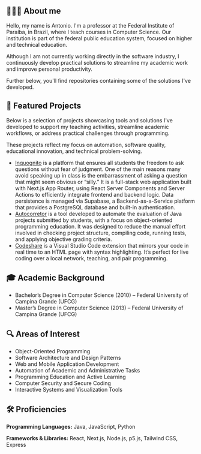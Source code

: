 ## 👨🏽‍💻 About me 

Hello, my name is Antonio. I'm a professor at the Federal Institute of Paraíba, in Brazil, where I teach courses in Computer Science. Our institution is part of the federal public education system, focused on higher and technical education.

Although I am not currently working directly in the software industry, I continuously develop practical solutions to streamline my academic work and improve personal productivity.

Further below, you'll find repositories containing some of the solutions I've developed.

## 📂 Featured Projects

Below is a selection of projects showcasing tools and solutions I've developed to support my teaching activities, streamline academic workflows, or address practical challenges through programming.

These projects reflect my focus on automation, software quality, educational innovation, and technical problem-solving.

- [Inquognito](https://inquognito.vercel.app) is a platform that ensures all students the freedom to ask questions without fear of judgment. One of the main reasons many avoid speaking up in class is the embarrassment of asking a question that might seem obvious or “silly.” It is a full-stack web application built with Next.js App Router, using React Server Components and Server Actions to efficiently integrate frontend and backend logic. Data persistence is managed via Supabase, a Backend-as-a-Service platform that provides a PostgreSQL database and built-in authentication.
- [Autocorretor](https://github.com/antoniojnr/autocorretor) is a tool developed to automate the evaluation of Java projects submitted by students, with a focus on object-oriented programming education. It was designed to reduce the manual effort involved in checking project structure, compiling code, running tests, and applying objective grading criteria.
- [Codeshare](https://github.com/antoniojnr/codeshare) is a Visual Studio Code extension that mirrors your code in real time to an HTML page with syntax highlighting. It’s perfect for live coding over a local network, teaching, and pair programming.

## 🎓 Academic Background

- Bachelor’s Degree in Computer Science (2010) – Federal University of Campina Grande (UFCG)
- Master’s Degree in Computer Science (2013) – Federal University of Campina Grande (UFCG)

## 🔍 Areas of Interest

- Object-Oriented Programming
- Software Architecture and Design Patterns
- Web and Mobile Application Development
- Automation of Academic and Administrative Tasks
- Programming Education and Active Learning
- Computer Security and Secure Coding
- Interactive Systems and Visualization Tools

## 🛠️ Proficiencies

**Programming Languages:** Java, JavaScript, Python

**Frameworks & Libraries:** React, Next.js, Node.js, p5.js, Tailwind CSS, Express
